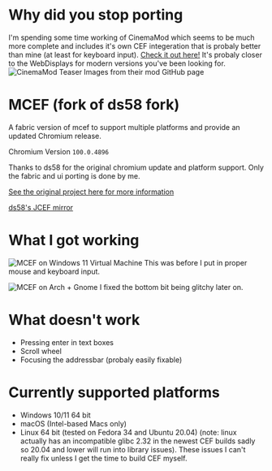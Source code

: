 # Why did you stop porting
I'm spending some time working of CinemaMod which seems to be much more complete and includes it's own CEF integeration that is probaly better than mine (at least for keyboard input). 
[Check it out here!](https://github.com/CinemaMod/)
It's probaly closer to the WebDisplays for modern versions you've been looking for. 
![CinemaMod Teaser Images from their mod GitHub page](https://user-images.githubusercontent.com/30220598/173701589-b093e08b-7568-465e-87c3-14574d645c1f.jpg)

# MCEF (fork of ds58 fork)
A fabric version of mcef to support multiple platforms and provide an updated Chromium release.

Chromium Version `100.0.4896`

Thanks to ds58 for the original chromium update and platform support. Only the fabric and ui porting is done by me. 

[See the original project here for more information](https://github.com/montoyo/mcef)

[ds58's JCEF mirror](https://ds58-mcef-mirror.ewr1.vultrobjects.com/)


# What I got working
![MCEF on Windows 11 Virtual Machine](https://cdn.discordapp.com/attachments/985588552735809700/986510944848973824/Windows_11-2022-06-14-21-43-16.png)
This was before I put in proper mouse and keyboard input. 

![MCEF on Arch + Gnome](https://cdn.discordapp.com/attachments/986642832695627816/987765385971515482/Screenshot_from_2022-06-15_08-33-38.png)
I fixed the bottom bit being glitchy later on. 

# What doesn't work
* Pressing enter in text boxes
* Scroll wheel
* Focusing the addressbar (probaly easily fixable)

# Currently supported platforms
- Windows 10/11 64 bit
- macOS (Intel-based Macs only)
- Linux 64 bit (tested on Fedora 34 and Ubuntu 20.04) 
  (note:  linux actually has an incompatible glibc 2.32 in the newest CEF builds sadly so 20.04 and lower will run into library issues). These issues I can't really fix unless I get the time to build CEF myself. 
  